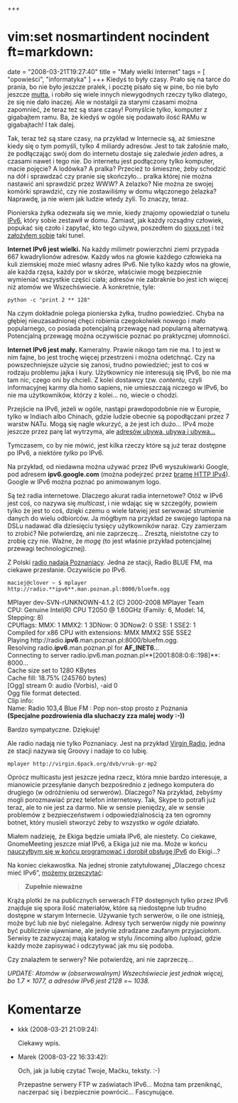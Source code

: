 +++
# vim:set nosmartindent nocindent ft=markdown:
date = "2008-03-21T19:27:40"
title = "Mały wielki Internet"
tags = [ "opowieści", "informatyka" ]
+++
Kiedyś to były czasy. Prało się na tarce do prania, bo nie było jeszcze
pralek, i pocztę pisało się w pine, bo nie było jeszcze
[mutta](http://pl.wikipedia.org/wiki/Mutt), i robiło się wiele innych
niewygodnych rzeczy tylko dlatego, że się nie dało inaczej. Ale w nostalgii za
starymi czasami można zapomnieć, że teraz też są stare czasy! Pomyślcie tylko,
komputer z gigabajtem ramu. Ba, że kiedyś w ogóle się podawało ilość RAMu w
gigabajtach! I tak dalej.

<!--more-->

Tak, teraz też są stare czasy, na przykład w Internecie są, aż śmieszne kiedy
się o tym pomyśli, tylko 4 miliardy adresów. Jest to tak żałośnie mało, że
podłączając swój dom do internetu dostaje się zaledwie _jeden_ adres, a
czasami nawet i tego nie. Do internetu jest podłączony tylko komputer, macie
pojęcie? A lodówka? A pralka? Przecież to śmieszne, żeby schodzić na dół i
sprawdzać czy pranie się skończyło... pralka której nie można nastawić ani
sprawdzić przez WWW? A żelazko? Nie można ze swojej komórki sprawdzić, czy nie
zostawiliśmy w domu włączonego żelazka? Naprawdę, ja nie wiem jak ludzie wtedy
żyli. To znaczy, teraz.

Pionierska żyłka odezwała się we mnie, kiedy znajomy opowiedział o tunelu
[IPv6](http://pl.wikipedia.org/wiki/IPv6), który sobie zestawił w domu.
Zamiast, jak każdy rozsądny człowiek, popukać się czoło i zapytać, kto tego
używa, poszedłem do [sixxs.net](http://www.sixxs.net/) i też [założyłem
sobie](http://www.sixxs.net/faq/account/?faq=10steps) taki tunel.

**Internet IPv6 jest wielki.** Na każdy milimetr powierzchni ziemi przypada 667
kwadrylionów adresów. Każdy włos na głowie każdego człowieka na kuli ziemskiej
może mieć własny adres IPv6. Nie tylko każdy włos na głowie, ale każda rzęsa,
każdy por w skórze, właściwie mogę bezpiecznie wymieniać wszystkie części ciała;
adresów nie zabraknie bo jest ich więcej niż atomów we Wszechświecie.
A konkretnie, tyle:

    python -c "print 2 ** 128"

Na czym dokładnie polega pionierska żyłka, trudno powiedzieć. Chyba na głębiej
nieuzasadnionej chęci robienia czegokolwiek nowego i mało popularnego, co
posiada potencjalną przewagę nad popularną alternatywą. Potencjalną przewagę
można oczywiście poznać po praktycznej ułomności.

**Internet IPv6 jest mały.** Kameralny. Prawie nikogo tam nie ma. I to jest
w nim fajne, bo jest trochę więcej przestrzeni i można odetchnąć. Czy na
powszechniejsze użycie się zanosi, trudno powiedzieć; jest to coś w rodzaju
problemu jajka i kury. Użytkownicy nie interesują się IPv6, bo nie ma tam nic,
czego oni by chcieli. Z kolei dostawcy tzw. _contentu_, czyli informacyjnej
karmy dla homo sapiens, nie umieszczają niczego w IPv6, bo nie ma użytkowników,
którzy z kolei... no, wiecie o chodzi.

Przejście na IPv6, jeżeli w ogóle, nastąpi prawdopodobnie nie w Europie, tylko
w Indiach albo Chinach, gdzie ludzie obecnie są popodłączani przez 7 warstw
NATu. Mogą się nagle wkurzyć, a że jest ich dużo... IPv4 może jeszcze przez parę
lat wytrzyma, ale [adresów ubywa, ubywa
i ubywa...](http://www.potaroo.net/tools/ipv4/index.html)

Tymczasem, co by nie mówić, jest kilka rzeczy które są już teraz dostępne po
IPv6, a niektóre _tylko_ po IPv6.

Na przykład, od niedawna można używać przez IPv6 wyszukiwarki Google, pod
adresem **ipv6.google.com** (można podejrzeć przez [bramę HTTP
IPv4](http://ipv6.google.com.ipv4.sixxs.org/)). Google w IPv6 można poznać po
animowanym logo.

Są też radia internetowe. Dlaczego akurat radia internetowe? Otóż w IPv6 jest
coś, co nazywa się _multicast_, i nie wdając się w szczegóły, powiem tylko że
jest to coś, dzięki czemu o wiele łatwiej jest serwować strumienie danych do
wielu odbiorców. Ja mógłbym na przykład ze swojego laptopa na DSLu nadawać dla
dziesięciu tysięcy użytkowników naraz. Czy zamierzam to zrobić? Nie
potwierdzę, ani nie zaprzeczę... Zresztą, nieistotne czy to zrobię czy nie.
Ważne, że _mogę_ (to jest właśnie przykład potencjalnej przewagi
technologicznej).

Z Polski [radio nadają
Poznaniacy](http://icecast.ipv6.man.poznan.pl.ipv4.sixxs.org/). Jedna ze
stacji, Radio BLUE FM, ma ciekawe przesłanie. Oczywiście po IPv6.

    maciej@clover ~ $ mplayer http://radio.**ipv6**.man.poznan.pl:8000/bluefm.ogg  

MPlayer dev-SVN-rUNKNOWN-4.1.2 (C) 2000-2008 MPlayer Team  
CPU: Genuine Intel(R) CPU T2050 @ 1.60GHz (Family: 6, Model: 14, Stepping: 8)  
CPUflags: MMX: 1 MMX2: 1 3DNow: 0 3DNow2: 0 SSE: 1 SSE2: 1  
Compiled for x86 CPU with extensions: MMX MMX2 SSE SSE2  
Playing http://radio.**ipv6**.man.poznan.pl:8000/bluefm.ogg.  
Resolving radio.**ipv6**.man.poznan.pl for **AF_INET6**...  
Connecting to server radio.ipv6.man.poznan.pl**[2001:808:0:6::198]**: 8000...  
Cache size set to 1280 KBytes  
Cache fill: 18.75% (245760 bytes)  
[Ogg] stream 0: audio (Vorbis), -aid 0  
Ogg file format detected.  
Clip info:  
Name: Radio 103,4 Blue FM : Pop non-stop prosto z Poznania  
**(Specjalne pozdrowienia dla sluchaczy zza malej wody :-))**

Bardzo sympatyczne. Dziękuję!

Ale radio nadają nie tylko Poznaniacy. Jest na przykład [Virgin
Radio](http://www.ipv6.ecs.soton.ac.uk.ipv4.sixxs.org/virginradio/), jedna ze
stacji nazywa się Groovy i nadaje to co lubię.

    mplayer http://virgin.6pack.org/dvb/vruk-gr-mp2

Oprócz multicastu jest jeszcze jedna rzecz, która mnie bardzo interesuje, a
mianowicie przesyłanie danych bezpośrednio z jednego komputera do drugiego (w
odróżnieniu od serwerów). Dlaczego? Na przykład, żebyśmy mogli porozmawiać
przez telefon internetowy. Tak, Skype to potrafi już teraz, ale to nie jest za
darmo. Nie w sensie pieniędzy, ale w sensie problemów z bezpieczeństwem i
odpowiedzialnością za ten ogromny botnet, który musieli stworzyć żeby to
wszystko _w ogóle_ działało.

Miałem nadzieję, że Ekiga będzie umiała IPv6, ale niestety. Co ciekawe,
GnomeMeeting jeszcze miał IPv6, a Ekiga już nie ma. Może w końcu [nauczyłbym
się w końcu programować i dorobił obsługę
IPv6](http://gsyc.es/~eva/IPv6-web/ipv6.html) do Ekigi...?

Na koniec ciekawostka. Na jednej stronie zatytułowanej „Dlaczego chcesz mieć
IPv6”, [możemy
przeczytać](http://en.linuxreviews.org/Why_you_want_IPv6#Totally_Unimportant):

> **Zupełnie nieważne**  
  
Krążą plotki że na publicznych serwerach FTP dostępnych tylko przez IPv6
znajduje się spora ilość materiałów, które są niedostępne lub trudno dostępne
w starym Internecie. Używanie tych serwerów, o ile one istnieją, może być lub
nie być nielegalne. Adresy tych serwerów nigdy nie powinny być publicznie
ujawniane, ale jedynie zdradzane zaufanym przyjaciołom. Serwisy te zazwyczaj
mają katalog w stylu /incoming albo /upload, gdzie każdy może zapisywać i
odczytywać jak mu się podoba.

Czy znalazłem te serwery? Nie potwierdzę, ani nie zaprzeczę...

_UPDATE: Atomów w (obserwowalnym) Wszechświecie jest jednak więcej, bo 1.7 ×
1077, a adresów IPv6 jest 2128 =~ 1038._

# Komentarze

* kkk (2008-03-21 21:09:24): <p>Ciekawy wpis.</p>
* Marek (2008-03-22 16:33:42): <p>Och, jak ja lubię czytać Twoje, Maćku, teksty.
  :-)</p>  <p>Przepastne serwery <span class="caps">FTP</span> w zaświatach
  IPv6&#8230; Można tam przeniknąć, naczerpać się i bezpiecznie powrócić...
  Fascynujące.</p>
